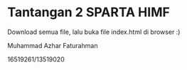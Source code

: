 # Tantangan 2 SPARTA HIMF
Download semua file, lalu buka file index.html di browser :)

Muhammad Azhar Faturahman

16519261/13519020
